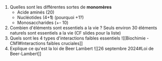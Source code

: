 1. Quelles sont les différentes sortes de **monomères**
	- Acide aminés (20)
	- Nucléotides (4+**1**) (pourquoi +1?)
	- Monosaccharides (+- 10)
2. Combien d'éléments sont essentiels a la vie ?
	Seuls environ 30 éléments naturels sont essentiels a la vie (CF slides pour la liste)
3. Quels sont les 4 types d'interactions faibles essentiels
	![[Biochimie - CM1#Interactions faibles cruciales]]
4. Explique ce qu'est la loi de Beer Lambert
	![[26 septembre 2024#Loi de Beer-Lambert]]

